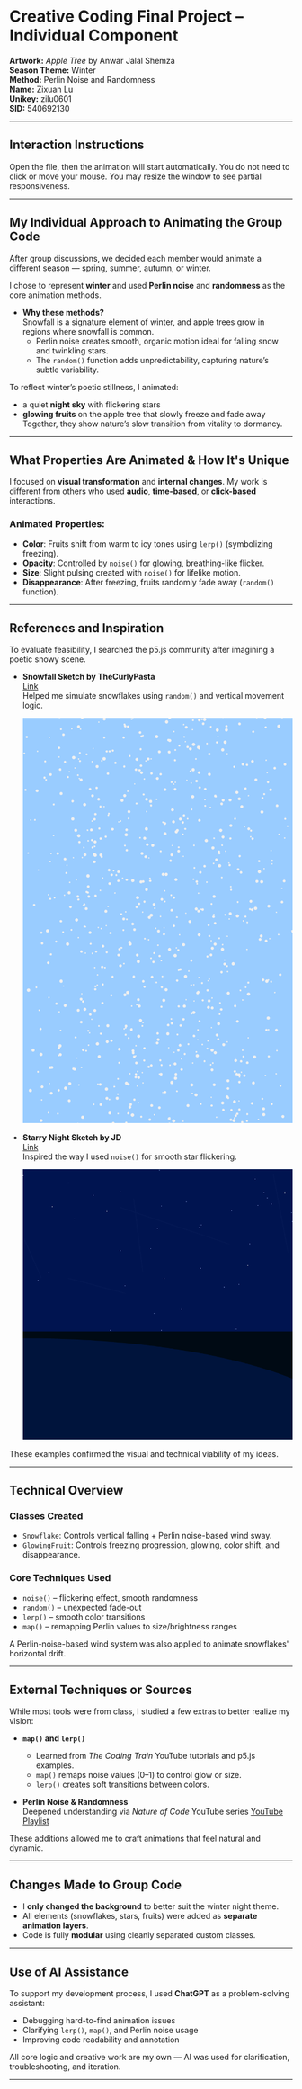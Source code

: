 # Creative Coding Final Project – Individual Component  
**Artwork:** *Apple Tree* by Anwar Jalal Shemza  
**Season Theme:** Winter  
**Method:** Perlin Noise and Randomness  
**Name:** Zixuan Lu  
**Unikey:** zilu0601  
**SID:** 540692130  

---

## Interaction Instructions
Open the file, then the animation will start automatically. You do not need to click or move your mouse. You may resize the window to see partial responsiveness.

---

##  My Individual Approach to Animating the Group Code
After group discussions, we decided each member would animate a different season — spring, summer, autumn, or winter.

I chose to represent **winter** and used **Perlin noise** and **randomness** as the core animation methods.

- **Why these methods?**  
  Snowfall is a signature element of winter, and apple trees grow in regions where snowfall is common.  
  - Perlin noise creates smooth, organic motion ideal for falling snow and twinkling stars.  
  - The `random()` function adds unpredictability, capturing nature’s subtle variability.

To reflect winter’s poetic stillness, I animated:
- a quiet **night sky** with flickering stars  
- **glowing fruits** on the apple tree that slowly freeze and fade away  
Together, they show nature’s slow transition from vitality to dormancy.

---

## What Properties Are Animated & How It's Unique
I focused on **visual transformation** and **internal changes**. My work is different from others who used **audio**, **time-based**, or **click-based** interactions.

### Animated Properties:
- **Color**: Fruits shift from warm to icy tones using `lerp()` (symbolizing freezing).
- **Opacity**: Controlled by `noise()` for glowing, breathing-like flicker.
- **Size**: Slight pulsing created with `noise()` for lifelike motion.
- **Disappearance**: After freezing, fruits randomly fade away (`random()` function).

---

##  References and Inspiration

To evaluate feasibility, I searched the p5.js community after imagining a poetic snowy scene.

- **Snowfall Sketch by TheCurlyPasta**  
  [Link](https://editor.p5js.org/TheCurlyPasta/sketches/HkbMtLNJV)  
  Helped me simulate snowflakes using `random()` and vertical movement logic.

  ![An image of the P5.js work](readmeImages/01.png)

- **Starry Night Sketch by JD**  
  [Link](https://editor.p5js.org/jd/sketches/HkF70H2uX)  
  Inspired the way I used `noise()` for smooth star flickering.

  ![An image of the Mona Lisa](readmeImages/02.png)

These examples confirmed the visual and technical viability of my ideas.

---

## Technical Overview

### Classes Created
- `Snowflake`: Controls vertical falling + Perlin noise-based wind sway.
- `GlowingFruit`: Controls freezing progression, glowing, color shift, and disappearance.

###  Core Techniques Used
- `noise()` – flickering effect, smooth randomness
- `random()` – unexpected fade-out
- `lerp()` – smooth color transitions
- `map()` – remapping Perlin values to size/brightness ranges

A Perlin-noise-based wind system was also applied to animate snowflakes' horizontal drift.

---

##  External Techniques or Sources

While most tools were from class, I studied a few extras to better realize my vision:

- **`map()` and `lerp()`**
  - Learned from *The Coding Train* YouTube tutorials and p5.js examples.
  - `map()` remaps noise values (0–1) to control glow or size.
  - `lerp()` creates soft transitions between colors.

- **Perlin Noise & Randomness**  
  Deepened understanding via *Nature of Code* YouTube series 
  [YouTube Playlist](https://www.youtube.com/playlist?list=PLRqwX-V7Uu6bgPNQAdxQZpJuJCjeOr7VD)

These additions allowed me to craft animations that feel natural and dynamic.

---

## Changes Made to Group Code
- I **only changed the background** to better suit the winter night theme.
- All elements (snowflakes, stars, fruits) were added as **separate animation layers**.
- Code is fully **modular** using cleanly separated custom classes.

---

##  Use of AI Assistance

To support my development process, I used **ChatGPT** as a problem-solving assistant:

- Debugging hard-to-find animation issues
- Clarifying `lerp()`, `map()`, and Perlin noise usage
- Improving code readability and annotation

All core logic and creative work are my own — AI was used for clarification, troubleshooting, and iteration.

---



